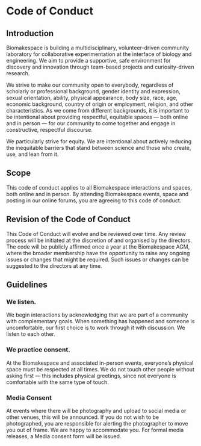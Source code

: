 # Code of Conduct

## Introduction

Biomakespace is building a multidisciplinary, volunteer-driven community laboratory for collaborative experimentation at the interface of biology and engineering. We aim to provide a supportive, safe environment for discovery and innovation through team-based projects and curiosity-driven research.

We strive to make our community open to everybody, regardless of scholarly or professional background, gender identity and expression, sexual orientation, ability, physical appearance, body size, race, age, economic background, country of origin or employment, religion, and other characteristics. As we come from different backgrounds, it is important to be intentional about providing respectful, equitable spaces — both online and in person — for our community to come together and engage in constructive, respectful discourse.

We particularly strive for equity. We are intentional about actively reducing the inequitable barriers that stand between science and those who create, use, and lean from it.

## Scope

This code of conduct applies to all Biomakespace interactions and spaces, both online and in person. By attending Biomakespace events, space and posting in our online forums, you are agreeing to this code of conduct.

## Revision of the Code of Conduct

This Code of Conduct will evolve and be reviewed over time. Any review process will be initiated at the discretion of and organised by the directors. The code will be publicly affirmed once a year at the Biomakespace AGM, where the broader membership have the opportunity to raise any ongoing issues or changes that might be required. Such issues or changes can be suggested to the directors at any time.

## Guidelines

### We listen.

We begin interactions by acknowledging that we are part of a community with complementary goals. When something has happened and someone is uncomfortable, our first choice is to work through it with discussion. We listen to each other.

### We practice consent.

At the Biomakespace and associated in-person events, everyone’s physical space must be respected at all times. We do not touch other people without asking first — this includes physical greetings, since not everyone is comfortable with the same type of touch.

### Media Consent

At events where there will be photography and upload to social media or other venues, this will be announced. If you do not wish to be photographed, you are responsible for alerting the photographer to move you out of frame. We are happy to accommodate you. For formal media releases, a Media consent form will be issued.
